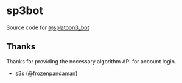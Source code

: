 # sp3bot

Source code for [@splatoon3_bot](https://t.me/splatoon3_bot)


## Thanks

Thanks for providing the necessary algorithm API for account login.

* [s3s](https://github.com/frozenpandaman/s3s) ([@frozenpandaman](https://twitter.com/frozenpandaman))
